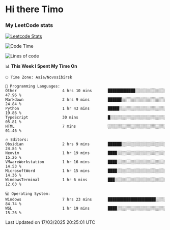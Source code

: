 # Hi there Timo
### My LeetCode stats
[![Leetcode Stats](https://leetcard.jacoblin.cool/przdtl?border=0&radius=20&ext=heatmap&theme=nord)](https://leetcode.com/przdtl)

<!--START_SECTION:waka-->
![Code Time](http://img.shields.io/badge/Code%20Time-676%20hrs%2028%20mins-blue)

![Lines of code](https://img.shields.io/badge/From%20Hello%20World%20I%27ve%20Written-84.0%20thousand%20lines%20of%20code-blue)

📊 **This Week I Spent My Time On** 

```text
🕑︎ Time Zone: Asia/Novosibirsk

💬 Programming Languages: 
Other                    4 hrs 10 mins       ████████████░░░░░░░░░░░░░   47.96 % 
Markdown                 2 hrs 9 mins        ██████░░░░░░░░░░░░░░░░░░░   24.84 % 
Python                   1 hr 43 mins        █████░░░░░░░░░░░░░░░░░░░░   19.86 % 
TypeScript               30 mins             █░░░░░░░░░░░░░░░░░░░░░░░░   05.81 % 
HTML                     7 mins              ░░░░░░░░░░░░░░░░░░░░░░░░░   01.46 % 

🔥 Editors: 
Obsidian                 2 hrs 9 mins        ██████░░░░░░░░░░░░░░░░░░░   24.84 % 
Neovim                   1 hr 19 mins        ████░░░░░░░░░░░░░░░░░░░░░   15.26 % 
VMwareWorkstation        1 hr 16 mins        ████░░░░░░░░░░░░░░░░░░░░░   14.53 % 
MicrosoftWord            1 hr 15 mins        ████░░░░░░░░░░░░░░░░░░░░░   14.36 % 
WindowsTerminal          1 hr 6 mins         ███░░░░░░░░░░░░░░░░░░░░░░   12.63 % 

💻 Operating System: 
Windows                  7 hrs 23 mins       █████████████████████░░░░   84.74 % 
WSL                      1 hr 19 mins        ████░░░░░░░░░░░░░░░░░░░░░   15.26 % 
```


 Last Updated on 17/03/2025 20:25:01 UTC
<!--END_SECTION:waka-->

